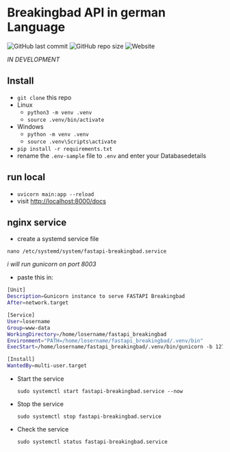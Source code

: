 # Breakingbad API in german Language

![GitHub last commit](https://img.shields.io/github/last-commit/oje-edu/fastapi_breakingbad) ![GitHub repo size](https://img.shields.io/github/repo-size/oje-edu/fastapi_breakingbad) ![Website](https://img.shields.io/website?down_color=red&down_message=offline&style=plastic&up_color=lime&up_message=online&url=https%3A%2F%2Fbbdevapi.oje.guru/docs)

_IN DEVELOPMENT_

## Install

- `git clone` this repo
- Linux
  - `python3 -m venv .venv`
  - `source .venv/bin/activate`
- Windows
  - `python -m venv .venv`
  - `source .venv\Scripts\activate`
- `pip install -r requirements.txt`
- rename the `.env-sample` file to `.env` and enter your Databasedetails

## run local

- `uvicorn main:app --reload`
- visit [http://localhost:8000/docs](http://localhost:8000/docs)

## nginx service

- create a systemd service file

`nano /etc/systemd/system/fastapi-breakingbad.service`

_i will run gunicorn on port 8003_

- paste this in:

```bash
[Unit]
Description=Gunicorn instance to serve FASTAPI Breakingbad
After=network.target

[Service]
User=losername
Group=www-data
WorkingDirectory=/home/losername/fastapi_breakingbad
Environment="PATH=/home/losername/fastapi_breakingbad/.venv/bin"
ExecStart=/home/losername/fastapi_breakingbad/.venv/bin/gunicorn -b 127.0.0.1:8003 -w 4 -k uvicorn.workers.UvicornWorker main:app

[Install]
WantedBy=multi-user.target
```

- Start the service

  `sudo systemctl start fastapi-breakingbad.service --now`

- Stop the service

  `sudo systemctl stop fastapi-breakingbad.service`

- Check the service

  `sudo systemctl status fastapi-breakingbad.service`
